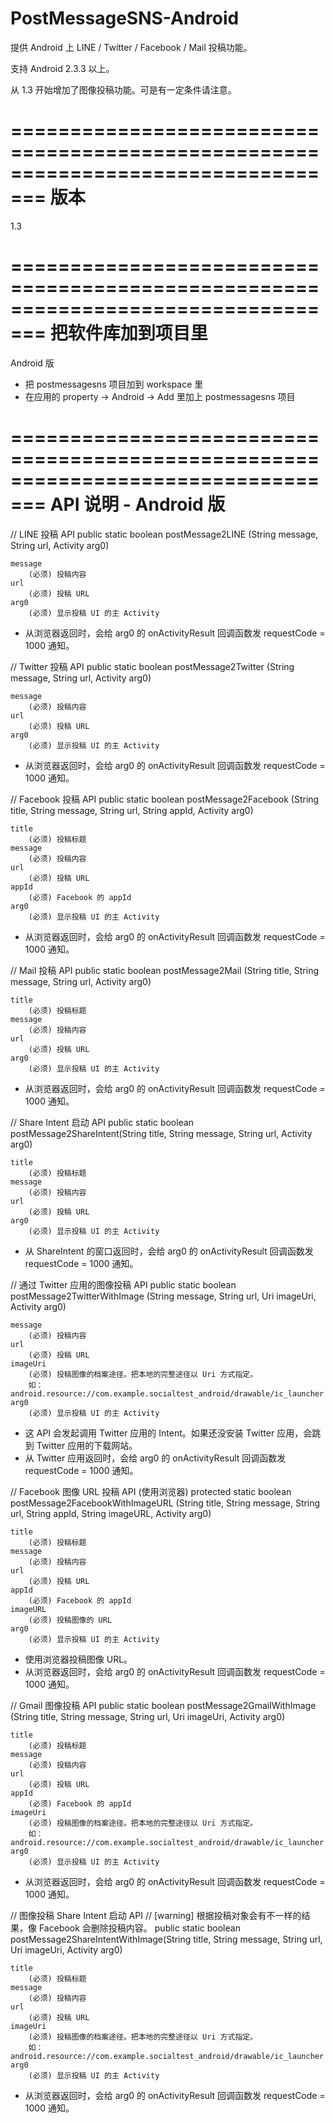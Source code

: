PostMessageSNS-Android
======================

提供 Android 上 LINE / Twitter / Facebook / Mail 投稿功能。

支持 Android 2.3.3 以上。

从 1.3 开始增加了图像投稿功能。可是有一定条件请注意。

=================================================================================
版本
=================================================================================
1.3

=================================================================================
把软件库加到项目里
=================================================================================

Android 版 

- 把 postmessagesns 项目加到 workspace 里
- 在应用的 property -> Android -> Add 里加上 postmessagesns 项目

=================================================================================
API 说明 - Android 版
=================================================================================

// LINE 投稿 API
public static boolean postMessage2LINE (String message, String url, Activity arg0)

	message
		(必须) 投稿内容
	url
		(必须) 投稿 URL
	arg0
		(必须) 显示投稿 UI 的主 Activity

* 从浏览器返回时，会给 arg0 的 onActivityResult 回调函数发 requestCode = 1000 通知。

// Twitter 投稿 API
public static boolean postMessage2Twitter (String message, String url, Activity arg0)

	message
		(必须) 投稿内容
	url
		(必须) 投稿 URL
	arg0
		(必须) 显示投稿 UI 的主 Activity

* 从浏览器返回时，会给 arg0 的 onActivityResult 回调函数发 requestCode = 1000 通知。

// Facebook 投稿 API
public static boolean postMessage2Facebook (String title, String message, String url, String appId, Activity arg0)

	title
		(必须) 投稿标题
	message
		(必须) 投稿内容
	url
		(必须) 投稿 URL
	appId
		(必须) Facebook 的 appId
	arg0
		(必须) 显示投稿 UI 的主 Activity

* 从浏览器返回时，会给 arg0 的 onActivityResult 回调函数发 requestCode = 1000 通知。

// Mail 投稿 API
public static boolean postMessage2Mail (String title, String message, String url, Activity arg0)

	title
		(必须) 投稿标题
	message
		(必须) 投稿内容
	url
		(必须) 投稿 URL
	arg0
		(必须) 显示投稿 UI 的主 Activity

* 从浏览器返回时，会给 arg0 的 onActivityResult 回调函数发 requestCode = 1000 通知。

// Share Intent 启动 API
public static boolean postMessage2ShareIntent(String title, String message, String url, Activity arg0)

	title
		(必须) 投稿标题
	message
		(必须) 投稿内容
	url
		(必须) 投稿 URL
	arg0
		(必须) 显示投稿 UI 的主 Activity

* 从 ShareIntent 的窗口返回时，会给 arg0 的 onActivityResult 回调函数发 requestCode = 1000 通知。

// 通过 Twitter 应用的图像投稿 API
public static boolean postMessage2TwitterWithImage (String message, String url, Uri imageUri, Activity arg0)

	message
		(必须) 投稿内容
	url
		(必须) 投稿 URL
	imageUri
		(必须) 投稿图像的档案途径。把本地的完整途径以 Uri 方式指定。
		如：android.resource://com.example.socialtest_android/drawable/ic_launcher
	arg0
		(必须) 显示投稿 UI 的主 Activity

* 这 API 会发起调用 Twitter 应用的 Intent。如果还没安装 Twitter 应用，会跳到 Twitter 应用的下载网站。
* 从 Twitter 应用返回时，会给 arg0 的 onActivityResult 回调函数发 requestCode = 1000 通知。

// Facebook 图像 URL 投稿 API (使用浏览器)
protected static boolean postMessage2FacebookWithImageURL (String title, String message, String url, String appId, String imageURL, Activity arg0)

	title
		(必须) 投稿标题
	message
		(必须) 投稿内容
	url
		(必须) 投稿 URL
	appId
		(必须) Facebook 的 appId
	imageURL
		(必须) 投稿图像的 URL
	arg0
		(必须) 显示投稿 UI 的主 Activity

* 使用浏览器投稿图像 URL。
* 从浏览器返回时，会给 arg0 的 onActivityResult 回调函数发 requestCode = 1000 通知。

// Gmail 图像投稿 API 
public static boolean postMessage2GmailWithImage (String title, String message, String url, Uri imageUri, Activity arg0)

	title
		(必须) 投稿标题
	message
		(必须) 投稿内容
	url
		(必须) 投稿 URL
	appId
		(必须) Facebook 的 appId
	imageUri
		(必须) 投稿图像的档案途径。把本地的完整途径以 Uri 方式指定。
		如：android.resource://com.example.socialtest_android/drawable/ic_launcher
	arg0
		(必须) 显示投稿 UI 的主 Activity
		
* 从浏览器返回时，会给 arg0 的 onActivityResult 回调函数发 requestCode = 1000 通知。
	
// 图像投稿 Share Intent 启动 API
// [warning] 根据投稿对象会有不一样的结果，像 Facebook 会删除投稿内容。
public static boolean postMessage2ShareIntentWithImage(String title, String message, String url, Uri imageUri, Activity arg0)

	title
		(必须) 投稿标题
	message
		(必须) 投稿内容
	url
		(必须) 投稿 URL
	imageUri
		(必须) 投稿图像的档案途径。把本地的完整途径以 Uri 方式指定。
		如：android.resource://com.example.socialtest_android/drawable/ic_launcher
	arg0
		(必须) 显示投稿 UI 的主 Activity
		
* 从浏览器返回时，会给 arg0 的 onActivityResult 回调函数发 requestCode = 1000 通知。



